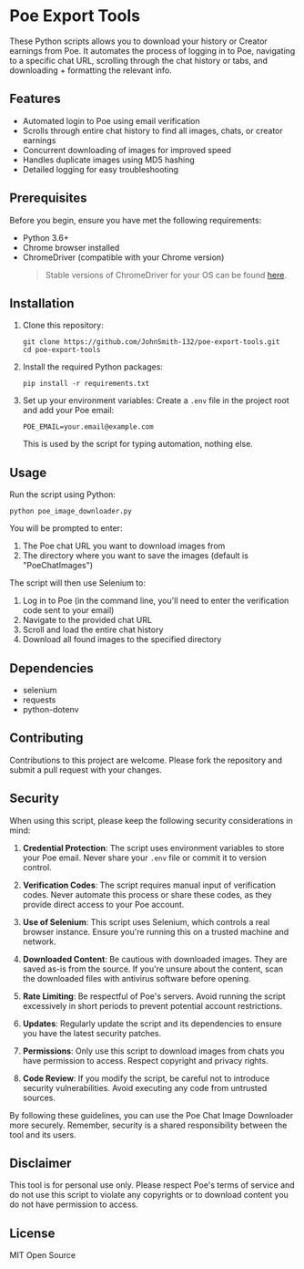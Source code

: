 # Poe Export Tools

These Python scripts allows you to download your history or Creator earnings from Poe. It automates the process of logging in to Poe, navigating to a specific chat URL, scrolling through the chat history or tabs, and downloading + formatting the relevant info.

## Features

- Automated login to Poe using email verification
- Scrolls through entire chat history to find all images, chats, or creator earnings
- Concurrent downloading of images for improved speed
- Handles duplicate images using MD5 hashing
- Detailed logging for easy troubleshooting

## Prerequisites

Before you begin, ensure you have met the following requirements:

- Python 3.6+
- Chrome browser installed
- ChromeDriver (compatible with your Chrome version)
  > Stable versions of ChromeDriver for your OS can be found [here](https://googlechromelabs.github.io/chrome-for-testing/#stable).

## Installation

1. Clone this repository:

   ```
   git clone https://github.com/JohnSmith-132/poe-export-tools.git
   cd poe-export-tools
   ```

2. Install the required Python packages:

   ```
   pip install -r requirements.txt
   ```

3. Set up your environment variables:
   Create a `.env` file in the project root and add your Poe email:
   ```
   POE_EMAIL=your.email@example.com
   ```
   This is used by the script for typing automation, nothing else.

## Usage

Run the script using Python:

```
python poe_image_downloader.py
```

You will be prompted to enter:

1. The Poe chat URL you want to download images from
2. The directory where you want to save the images (default is "PoeChatImages")

The script will then use Selenium to:

1. Log in to Poe (in the command line, you'll need to enter the verification code sent to your email)
2. Navigate to the provided chat URL
3. Scroll and load the entire chat history
4. Download all found images to the specified directory

## Dependencies

- selenium
- requests
- python-dotenv

## Contributing

Contributions to this project are welcome. Please fork the repository and submit a pull request with your changes.

## Security

When using this script, please keep the following security considerations in mind:

1. **Credential Protection**: The script uses environment variables to store your Poe email. Never share your `.env` file or commit it to version control.

2. **Verification Codes**: The script requires manual input of verification codes. Never automate this process or share these codes, as they provide direct access to your Poe account.

3. **Use of Selenium**: This script uses Selenium, which controls a real browser instance. Ensure you're running this on a trusted machine and network.

4. **Downloaded Content**: Be cautious with downloaded images. They are saved as-is from the source. If you're unsure about the content, scan the downloaded files with antivirus software before opening.

5. **Rate Limiting**: Be respectful of Poe's servers. Avoid running the script excessively in short periods to prevent potential account restrictions.

6. **Updates**: Regularly update the script and its dependencies to ensure you have the latest security patches.

7. **Permissions**: Only use this script to download images from chats you have permission to access. Respect copyright and privacy rights.

8. **Code Review**: If you modify the script, be careful not to introduce security vulnerabilities. Avoid executing any code from untrusted sources.

By following these guidelines, you can use the Poe Chat Image Downloader more securely. Remember, security is a shared responsibility between the tool and its users.

## Disclaimer

This tool is for personal use only. Please respect Poe's terms of service and do not use this script to violate any copyrights or to download content you do not have permission to access.

## License

MIT Open Source
